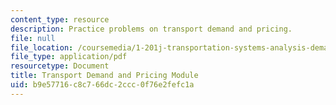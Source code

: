 ```yaml
---
content_type: resource
description: Practice problems on transport demand and pricing.
file: null
file_location: /coursemedia/1-201j-transportation-systems-analysis-demand-and-economics-fall-2008/b9e57716c8c766dc2ccc0f76e2fefc1a_MIT1_201JF08_pricing_prob.pdf
file_type: application/pdf
resourcetype: Document
title: Transport Demand and Pricing Module
uid: b9e57716-c8c7-66dc-2ccc-0f76e2fefc1a
---
```

